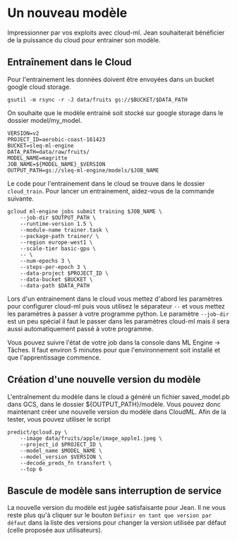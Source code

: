# Un nouveau modèle
Impressionner par vos exploits avec cloud-ml.
Jean souhaiterait bénéficier de la puissance du cloud pour entrainer son modèle.

## Entraînement dans le Cloud
Pour l'entrainement les données doivent être envoyées dans un bucket google cloud storage.
```
gsutil -m rsync -r -J data/fruits gs://$BUCKET/$DATA_PATH
```

On souhaite que le modèle entrainé soit stocké sur google storage dans le dossier model/my_model.
```
VERSION=v2
PROJECT_ID=aerobic-coast-161423
BUCKET=sleq-ml-engine
DATA_PATH=data/raw/fruits/
MODEL_NAME=magritte
JOB_NAME=${MODEL_NAME}_$VERSION
OUTPUT_PATH=gs://sleq-ml-engine/models/$JOB_NAME
```

Le code pour l'entrainement dans le cloud se trouve dans le dossier `cloud_train`.
Pour lancer un entrainement, aidez-vous de la commande suivante.
```
gcloud ml-engine jobs submit training $JOB_NAME \
    --job-dir $OUTPUT_PATH \
    --runtime-version 1.5 \
    --module-name trainer.task \
    --package-path trainer/ \
    --region europe-west1 \
    --scale-tier basic-gpu \
    -- \
    --num-epochs 3 \
    --steps-per-epoch 3 \
    --data-project $PROJECT_ID \
    --data-bucket $BUCKET \
    --data-path $DATA_PATH
```
Lors d'un entrainement dans le cloud vous mettez d'abord les paramètres pour configurer cloud-ml puis vous utilisez le séparateur `--` et vous mettez les paramètres à passer à votre programme python.
Le paramètre `--job-dir` est un peu spécial il faut le passer dans les paramètres cloud-ml mais il sera aussi automatiquement passé à votre programme.

Vous pouvez suivre l'état de votre job dans la console dans ML Engine -> Tâches. Il faut environ 5 minutes pour que l'environnement soit installé et que l'apprentissage commence.

## Création d'une nouvelle version du modèle
L'entraînement du modèle dans le cloud a généré un fichier saved_model.pb dans GCS, dans le dossier ${OUTPUT_PATH}/modèle.
Vous pouvez donc maintenant créer une nouvelle version du modèle dans CloudML.
Afin de la tester, vous pouvez utiliser le script 
``` 
predict/gcloud.py \
    --image data/fruits/apple/image_apple1.jpeg \
    --project_id $PROJECT_ID \
    --model_name $MODEL_NAME \
    --model_version $VERSION \
    --decode_preds_fn transfert \
    --top 6
```

## Bascule de modèle sans interruption de service
La nouvelle version du modèle est jugée satisfaisante pour Jean.
Il ne vous reste plus qu'à cliquer sur le bouton `Définir en tant que version par défaut` dans la liste des versions pour changer la version utilisée par défaut (celle proposée aux utilisateurs).
